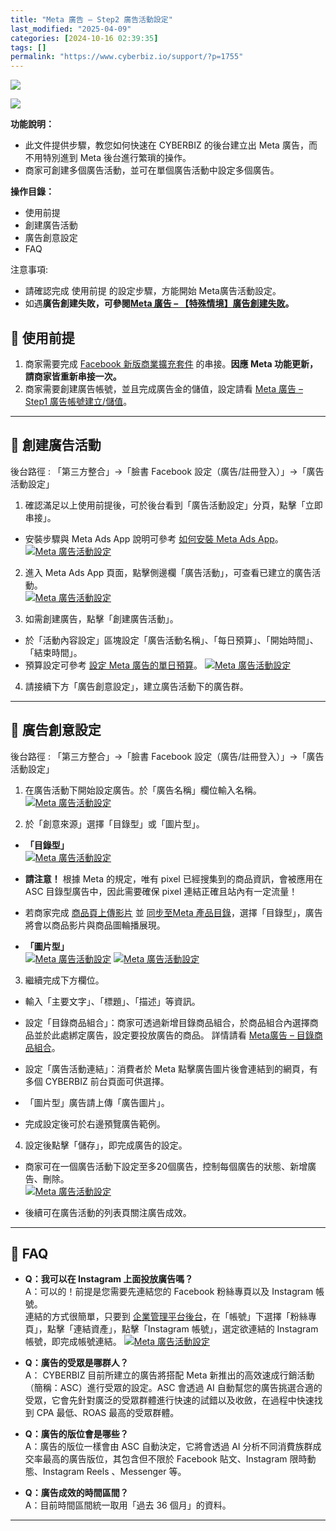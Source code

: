 ```yaml
---
title: "Meta 廣告 – Step2 廣告活動設定"
last_modified: "2025-04-09"
categories: [2024-10-16 02:39:35]
tags: []
permalink: "https://www.cyberbiz.io/support/?p=1755"
---
```


![](https://www.cyberbiz.io/support/wp-content/uploads/適用站別.png)

[![](https://www.cyberbiz.io/support/wp-content/uploads/台灣站.png)](https://www.cyberbiz.io/support/?page_id=2490)

**功能說明：**  

* 此文件提供步驟，教您如何快速在 CYBERBIZ 的後台建立出 Meta 廣告，而不用特別進到 Meta 後台進行繁瑣的操作。
* 商家可創建多個廣告活動，並可在單個廣告活動中設定多個廣告。

**操作目錄：**

* 使用前提
* 創建廣告活動
* 廣告創意設定
* FAQ

注意事項:  

* 請確認完成 使用前提 的設定步驟，方能開始 Meta廣告活動設定。
* 如遇**廣告創建失敗，可參閱[Meta 廣告 – 【特殊情境】廣告創建失敗](https://www.cyberbiz.io/support/?p=44556)。**

## 📌 使用前提



1. 商家需要完成 [Facebook 新版商業擴充套件](https://www.cyberbiz.io/support/?p=11341) 的串接。**因應 Meta 功能更新，請商家皆重新串接一次。**
2. 商家需要創建廣告帳號，並且完成廣告金的儲值，設定請看 [Meta 廣告 – Step1 廣告帳號建立/儲值](https://www.cyberbiz.io/support/?p=17882)。

* * *

## 📌 創建廣告活動


後台路徑 :  「第三方整合」→「臉書 Facebook 設定（廣告/註冊登入）」→「廣告活動設定」  


1. 確認滿足以上使用前提後，可於後台看到「廣告活動設定」分頁，點擊「立即串接」。  

* 安裝步驟與 Meta Ads App 說明可參考 [如何安裝 Meta Ads App](https://www.cyberbiz.io/support/?p=47992)。  
[![Meta 廣告活動設定](https://www.cyberbiz.io/support/wp-content/uploads/如何安裝-Meta-App01.png)](https://www.cyberbiz.io/support/wp-content/uploads/如何安裝-Meta-App01.png)

2. 進入 Meta Ads App 頁面，點擊側邊欄「廣告活動」，可查看已建立的廣告活動。  
[![Meta 廣告活動設定](https://www.cyberbiz.io/support/wp-content/uploads/如何安裝-Meta-App09.png)](https://www.cyberbiz.io/support/wp-content/uploads/如何安裝-Meta-App09.png)

3. 如需創建廣告，點擊「創建廣告活動」。  

* 於「活動內容設定」區塊設定「廣告活動名稱」、「每日預算」、「開始時間」、「結束時間」。
* 預算設定可參考 [設定 Meta 廣告的單日預算](https://www.cyberbiz.io/support/?p=2166)。
[![Meta 廣告活動設定](https://www.cyberbiz.io/support/wp-content/uploads/Meta-廣告活動設定05.png)](https://www.cyberbiz.io/support/wp-content/uploads/Meta-廣告活動設定05.png)

4. 請接續下方「廣告創意設定」，建立廣告活動下的廣告群。

* * *



## 📌 廣告創意設定


後台路徑 :  「第三方整合」→「臉書 Facebook 設定（廣告/註冊登入）」→「廣告活動設定」  


1. 在廣告活動下開始設定廣告。於「廣告名稱」欄位輸入名稱。  
[![Meta 廣告活動設定](https://www.cyberbiz.io/support/wp-content/uploads/Meta-廣告活動設定10.png)](https://www.cyberbiz.io/support/wp-content/uploads/Meta-廣告活動設定10.png)



2. 於「創意來源」選擇「目錄型」或「圖片型」。  


* **「目錄型」**  
[![Meta 廣告活動設定](https://www.cyberbiz.io/support/wp-content/uploads/Meta-廣告活動設定04.png)](https://www.cyberbiz.io/support/wp-content/uploads/Meta-廣告活動設定04.png)

* **請注意！** 根據 Meta 的規定，唯有 pixel 已經搜集到的商品資訊，會被應用在 ASC 目錄型廣告中，因此需要確保 pixel 連結正確且站內有一定流量！


* 若商家完成 [商品頁上傳影片](https://www.cyberbiz.io/support/?p=17882) 並 [ 同步至Meta 產品目錄](https://www.cyberbiz.io/support/?p=17882)，選擇「目錄型」，廣告將會以商品影片與商品圖輪播展現。


* **「圖片型」**  
[![Meta 廣告活動設定](https://www.cyberbiz.io/support/wp-content/uploads/Meta-廣告活動設定08.png)](https://www.cyberbiz.io/support/wp-content/uploads/Meta-廣告活動設定08.png) [![Meta 廣告活動設定](https://www.cyberbiz.io/support/wp-content/uploads/Meta-廣告活動設定09.png)](https://www.cyberbiz.io/support/wp-content/uploads/Meta-廣告活動設定09.png)

3. 繼續完成下方欄位。 
* 輸入「主要文字」、「標題」、「描述」等資訊。


* 設定「目錄商品組合」：商家可透過新增目錄商品組合，於商品組合內選擇商品並於此處綁定廣告，設定要投放廣告的商品。 詳情請看 [Meta廣告 – 目錄商品組合](https://www.cyberbiz.io/support/?p=46480)。


* 設定「廣告活動連結」：消費者於 Meta 點擊廣告圖片後會連結到的網頁，有多個 CYBERBIZ 前台頁面可供選擇。


* 「圖片型」廣告請上傳「廣告圖片」。


* 完成設定後可於右邊預覽廣告範例。


4. 設定後點擊「儲存」，即完成廣告的設定。  

* 商家可在一個廣告活動下設定至多20個廣告，控制每個廣告的狀態、新增廣告、刪除。  
[![Meta 廣告活動設定](https://www.cyberbiz.io/support/wp-content/uploads/Meta-廣告活動設定11.png)](https://www.cyberbiz.io/support/wp-content/uploads/Meta-廣告活動設定11.png)  

* 後續可在廣告活動的列表頁關注廣告成效。 

* * *

## 📌 FAQ



* **Q：我可以在 Instagram 上面投放廣告嗎？**  
A：可以的！前提是您需要先連結您的 Facebook 粉絲專頁以及 Instagram 帳號。  
連結的方式很簡單，只要到
[企業管理平台後台](https://business.facebook.com/latest/settings/business_users/)，在「帳號」下選擇「粉絲專頁」，點擊「連結資產」，點擊「Instagram
帳號」，選定欲連結的 Instagram 帳號，即完成帳號連結。 [![Meta
廣告活動設定](https://www.cyberbiz.io/support/wp-content/uploads/Meta-廣告活動設定07.png)](https://www.cyberbiz.io/support/wp-content/uploads/Meta-廣告活動設定07.png)



* **Q：廣告的受眾是哪群人？**  
A： CYBERBIZ 目前所建立的廣告將搭配 Meta 新推出的高效速成行銷活動（簡稱：ASC）進行受眾的設定。ASC 會透過 AI
自動幫您的廣告挑選合適的受眾，它會先針對廣泛的受眾群體進行快速的試錯以及收斂，在過程中快速找到 CPA 最低、ROAS 最高的受眾群體。



* **Q：廣告的版位會是哪些？**  
A：廣告的版位一樣會由 ASC 自動決定，它將會透過 AI 分析不同消費族群成交率最高的廣告版位，其包含但不限於 Facebook 貼文、Instagram
限時動態、Instagram Reels 、Messenger 等。



* **Q：廣告成效的時間區間？**  
A：目前時間區間統一取用「過去 36 個月」的資料。



* * *

